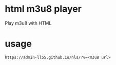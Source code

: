 # html m3u8 player
Play m3u8 with HTML

# usage
```https://admin-ll55.github.io/hls/?v=<m3u8 url>```
